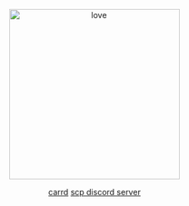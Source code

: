 <p align="center">
<img width="300" src="https://i.pinimg.com/736x/7e/33/8a/7e338accf55ca79807b9a78ff7e8bf95.jpg" alt="love">
</p>
<p align="center">
<a href="https://doctorclef.carrd.co">carrd</a>
<a href="https://discord.gg/uXG7Ezhv">scp discord server</a>
